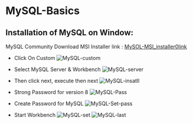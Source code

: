 # MySQL-Basics

## Installation of MySQL on Window:

MySQL Community Download MSI Installer link : [MySOL-MSI_installer0link](https://dev.mysql.com/downloads/installer/)

- Click On Custom
![MySQL-custom](https://github.com/user-attachments/assets/9dacd1c8-da72-456b-a368-b276a7babaa2)

- Select MySQL Server & Workbench
![MySQL-server](https://github.com/user-attachments/assets/40dc400e-f67e-400c-9d3d-167997ba1984)

- Then click next, execute then next
![MySQL-insatll](https://github.com/user-attachments/assets/fe991d93-288d-489a-b6ad-200f8628defa)

- Strong Password for version 8
![MySQL-Pass](https://github.com/user-attachments/assets/b36e80ce-85d3-4669-98e7-ad542ec3880a)

- Create Password for MySQL
![MySQL-Set-pass](https://github.com/user-attachments/assets/ae704f67-4bab-479f-81c8-fb05c3b2d749)

- Start Workbench
![MySQL-set](https://github.com/user-attachments/assets/2d4a13e5-02a7-4cc5-aa72-998a5002f3f6)
![MySQL-last](https://github.com/user-attachments/assets/f1752deb-042f-4220-83f2-05bb1bad488d)



